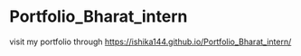 # Portfolio_Bharat_intern
visit my portfolio through 
https://ishika144.github.io/Portfolio_Bharat_intern/
